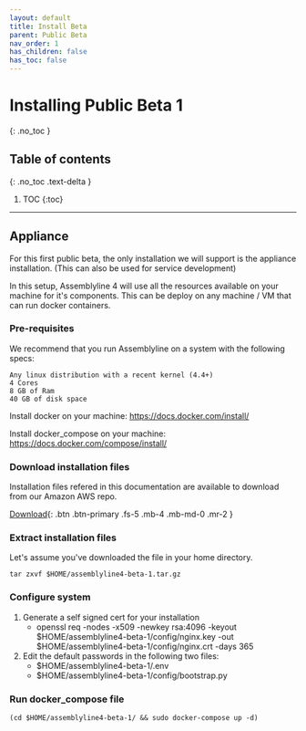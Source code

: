 ```yaml
---
layout: default
title: Install Beta
parent: Public Beta
nav_order: 1
has_children: false
has_toc: false
---
```


# Installing Public Beta 1
{: .no_toc }

## Table of contents
{: .no_toc .text-delta }

1. TOC
{:toc}

---

## Appliance

For this first public beta, the only installation we will support is the appliance installation. (This can also be used for service development)

In this setup, Assemblyline 4 will use all the resources available on your machine for it's components. This can be deploy on any machine / VM that can run docker containers. 

### Pre-requisites

We recommend that you run Assemblyline on a system with the following specs:

    Any linux distribution with a recent kernel (4.4+)
    4 Cores
    8 GB of Ram
    40 GB of disk space

Install docker on your machine: https://docs.docker.com/install/

Install docker_compose on your machine: https://docs.docker.com/compose/install/

### Download installation files

Installation files refered in this documentation are available to download from our Amazon AWS repo.

[Download](https://assemblyline-support.s3.amazonaws.com/assemblyline4-beta-1.tar.gz){: .btn .btn-primary .fs-5 .mb-4 .mb-md-0 .mr-2 }

### Extract installation files

Let's assume you've downloaded the file in your home directory.

    tar zxvf $HOME/assemblyline4-beta-1.tar.gz

### Configure system

1. Generate a self signed cert for your installation
    - openssl req -nodes -x509 -newkey rsa:4096 -keyout $HOME/assemblyline4-beta-1/config/nginx.key -out $HOME/assemblyline4-beta-1/config/nginx.crt -days 365
2. Edit the default passwords in the following two files:
    - $HOME/assemblyline4-beta-1/.env
    - $HOME/assemblyline4-beta-1/config/bootstrap.py


### Run docker_compose file

    (cd $HOME/assemblyline4-beta-1/ && sudo docker-compose up -d)